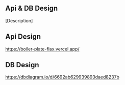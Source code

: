 
## Api & DB Design

[Description]

## Api Design
https://boiler-plate-flax.vercel.app/

## DB Design
https://dbdiagram.io/d/6692ab629939893daed8237b
